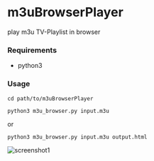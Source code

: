 # m3uBrowserPlayer
play m3u TV-Playlist in browser

### Requirements

- python3

### Usage

```
cd path/to/m3uBrowserPlayer
```
```
python3 m3u_browser.py input.m3u
```

or

```
python3 m3u_browser.py input.m3u output.html
```

![screenshot1](https://raw.githubusercontent.com/Axel-Erfurt/m3uBrowserPlayer/main/screenshot1.png)

